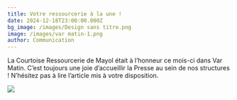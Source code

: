 ```yaml
---
title: Votre ressourcerie à la une !
date: 2024-12-18T23:00:00.000Z
bg_image: /images/Design sans titre.png
image: /images/var matin-1.png
author: Communication
---
```


La Courtoise Ressourcerie de Mayol était à l’honneur ce mois-ci dans Var Matin.
C’est toujours une joie d’accueillir la Presse au sein de nos structures ! N’hésitez pas à lire l’article mis à votre disposition.

![](</images/var matin-2.png>)
